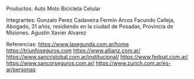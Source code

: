 Productos:
Auto
Moto
Bicicleta
Celular

Integrantes:
Gonzalo Perez Cadaveira
Fermín Arcos
Facundo Calleja, Abogado, 31 años, residiendo en la ciudad de Posadas, Provincia de Misiones.
Agustín Xavier Alvarez

Referencias:
https://www.lasegunda.com.ar/home
https://triunfoseguros.com
https://www.allianz.com.ar/
https://www.sancristobal.com.ar/institucional/
https://www.fedpat.com.ar/
https://www.sancorseguros.com.ar/
https://www.zurich.com.ar/es-ar/personas
